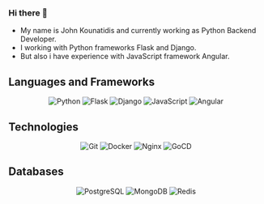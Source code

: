 ### Hi there 👋
- My name is John Kounatidis and currently working as Python Backend Developer.
- I working with Python frameworks Flask and Django.
- But also i have experience with JavaScript framework Angular.

## Languages and Frameworks
<div align="center">
    <img alt="Python" src="https://img.shields.io/badge/python-%2314354C.svg?style=for-the-badge&logo=python&logoColor=white"/>
    <img alt="Flask" src="https://img.shields.io/badge/flask-000000?style=for-the-badge&logo=flask&logoColor=white"/>
    <img alt="Django" src="https://img.shields.io/badge/django-%23092E20.svg?style=for-the-badge&logo=django&logoColor=white"/>
    <img alt="JavaScript" src="https://img.shields.io/badge/javascript-%23323330.svg?style=for-the-badge&logo=javascript&logoColor=%23F7DF1E"/>
    <img alt="Angular" src="https://img.shields.io/badge/Angular-DD0031?style=for-the-badge&logo=Angular&logoColor=white"/>
</div>

## Technologies
<div align="center"> 
    <img alt="Git" src="https://img.shields.io/badge/git-F05032.svg?style=for-the-badge&logo=git&logoColor=white"/>
    <img alt="Docker" src="https://img.shields.io/badge/docker-%230db7ed.svg?style=for-the-badge&logo=docker&logoColor=white"/>
    <img alt="Nginx" src="https://img.shields.io/badge/nginx-%23009639.svg?style=for-the-badge&logo=nginx&logoColor=white"/> 
    <img alt="GoCD" src="https://img.shields.io/badge/gocd-94399E.svg?style=for-the-badge&logo=gocd&logoColor=white"/>
</div>

## Databases
<div align="center"> 
    <img alt="PostgreSQL" src="https://img.shields.io/badge/postgresql-4169E1?style=for-the-badge&logo=postgresql&logoColor=white"/>
    <img alt="MongoDB" src="https://img.shields.io/badge/mongodb-47A248?style=for-the-badge&logo=mongodb&logoColor=white"/>
    <img alt="Redis" src="https://img.shields.io/badge/redis-DC382D.svg?style=for-the-badge&logo=redis&logoColor=white"/>
</div>

